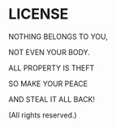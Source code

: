 # LICENSE

NOTHING BELONGS TO YOU,

NOT EVEN YOUR BODY.

ALL PROPERTY IS THEFT

SO MAKE YOUR PEACE

AND STEAL IT ALL BACK!

(All rights reserved.)
